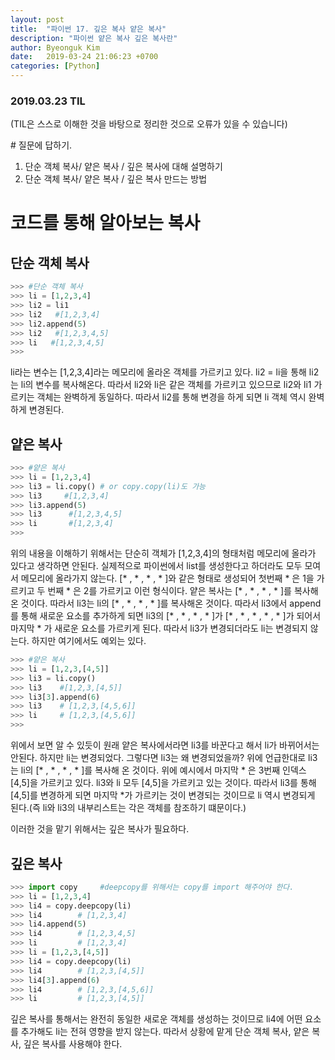 ```yaml
---
layout: post
title:  "파이썬 17. 깊은 복사 얕은 복사"
description: "파이썬 얕은 복사 깊은 복사란"
author: Byeonguk Kim
date:   2019-03-24 21:06:23 +0700
categories: [Python]
---
```


### 2019.03.23 TIL

(TIL은 스스로 이해한 것을 바탕으로 정리한 것으로 오류가 있을 수 있습니다)

\# 질문에 답하기.  

1. 단순 객체 복사/ 얕은 복사 / 깊은 복사에 대해 설명하기
2. 단순 객체 복사/ 얕은 복사 / 깊은 복사 만드는 방법


# 코드를 통해 알아보는 복사

## 단순 객체 복사

```python
>>>	#단순 객체 복사
>>>	li = [1,2,3,4]
>>>	li2 = li1
>>>	li2   #[1,2,3,4]
>>>	li2.append(5)	
>>>	li2   #[1,2,3,4,5]
>>>	li   #[1,2,3,4,5]
>>>
```
li라는 변수는 [1,2,3,4]라는 메모리에 올라온 객체를 가르키고 있다.
li2 = li을 통해 li2는 li의 변수를 복사해온다.
따라서 li2와 li은 같은 객체를 가르키고 있으므로 li2와 li1 가르키는 객체는 완벽하게 동일하다. 따라서 li2를 통해 변경을 하게 되면 li 객체 역시 완벽하게 변경된다.

## 얕은 복사

```python
>>>	#얕은 복사
>>>	li = [1,2,3,4]
>>>	li3 = li.copy() # or copy.copy(li)도 가능
>>>	li3     #[1,2,3,4]
>>>	li3.append(5)
>>>	li3      #[1,2,3,4,5]
>>>	li       #[1,2,3,4]
>>>
```
위의 내용을 이해하기 위해서는 단순히 객체가 [1,2,3,4]의 형태처럼 메모리에 올라가 있다고 생각하면 안된다.
실제적으로 파이썬에서 list를 생성한다고 하더라도 모두 모여서 메모리에 올라가지 않는다. [* , * , * , * ]와 같은 형태로 생성되어 첫번째 * 은 1을 가르키고 두 번째 * 은 2를 가르키고 이런 형식이다. 얕은 복사는 [* , * , * , * ]를 복사해 온 것이다. 따라서 li3는 li의 [* , * , * , * ]를 복사해온 것이다. 따라서 li3에서 append를 통해 새로운 요소를 추가하게 되면 li3의 [* , * , * , * ]가 [* , * , * , * , * ]가 되어서 마지막 * 가 새로운 요소를 가르키게 된다. 따라서 li3가 변경되더라도 li는 변경되지 않는다.
하지만 여기에서도 예외는 있다.

```python
>>>	#얕은 복사
>>>	li = [1,2,3,[4,5]]
>>>	li3 = li.copy()
>>>	li3    #[1,2,3,[4,5]]
>>>	li3[3].append(6)
>>>	li3    # [1,2,3,[4,5,6]]
>>>	li     # [1,2,3,[4,5,6]]
>>>
```

위에서 보면 알 수 있듯이 원래 얕은 복사에서라면 li3를 바꾼다고 해서 li가 바뀌어서는 안된다. 하지만 li는 변경되었다. 그렇다면 li3는 왜 변경되었을까? 위에 언급한대로 li3는 li의 [* , * , * , * ]를 복사해 온 것이다. 위에 예시에서 마지막 * 은 3번째 인덱스 [4,5]을 가르키고 있다. li3와 li 모두 [4,5]을 가르키고 있는 것이다. 따라서 li3를 통해 [4,5]를 변경하게 되면 마지막 *가 가르키는 것이 변경되는 것이므로 li 역시 변경되게 된다.(즉 li와 li3의 내부리스트는 각은 객체를 참조하기 떄문이다.)

이러한 것을 맡기 위해서는 깊은 복사가 필요하다.

## 깊은 복사

```python
>>>	import copy     #deepcopy를 위해서는 copy를 import 해주어야 한다.
>>>	li = [1,2,3,4]
>>>	li4 = copy.deepcopy(li)
>>>	li4        # [1,2,3,4]
>>>	li4.append(5)
>>>	li4        # [1,2,3,4,5]
>>>	li         # [1,2,3,4]
>>>	li = [1,2,3,[4,5]]
>>>	li4 = copy.deepcopy(li)
>>>	li4        # [1,2,3,[4,5]]
>>>	li4[3].append(6)
>>>	li4        # [1,2,3,[4,5,6]]
>>>	li         # [1,2,3,[4,5]]
```

깊은 복사를 통해서는 완전히 동일한 새로운 객체를 생성하는 것이므로 li4에 어떤 요소를 추가해도 li는 전혀 영향을 받지 않는다. 따라서 상황에 맡게 단순 객체 복사, 얕은 복사, 깊은 복사를 사용해야 한다.